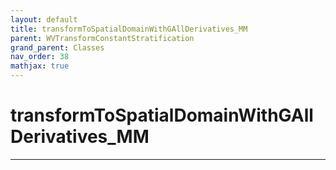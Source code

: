 ```yaml
---
layout: default
title: transformToSpatialDomainWithGAllDerivatives_MM
parent: WVTransformConstantStratification
grand_parent: Classes
nav_order: 38
mathjax: true
---
```


#  transformToSpatialDomainWithGAllDerivatives_MM




---

